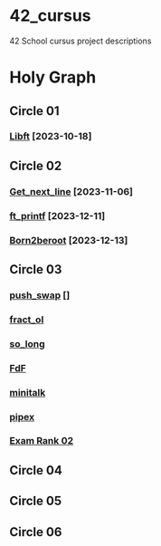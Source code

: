 # 42_cursus
42 School cursus project descriptions

# Holy Graph
## Circle 01

### [Libft](https://github.com/luismiguelcasadodiaz/libft) [2023-10-18]


## Circle 02
### [Get_next_line](https://github.com/luismiguelcasadodiaz/get_next_line) [2023-11-06]
### [ft_printf](https://github.com/luismiguelcasadodiaz/ft_printf) [2023-12-11]
### [Born2beroot](https://github.com/luismiguelcasadodiaz/Born2beRoot) [2023-12-13]

## Circle 03
### [push_swap](https://github.com/luismiguelcasadodiaz/push_swap) []
### [fract_ol]()
### [so_long]()
### [FdF]()
### [minitalk]()
### [pipex]()
### [Exam Rank 02](https://github.com/luismiguelcasadodiaz/Exam_Rank_02)

## Circle 04

## Circle 05

## Circle 06

